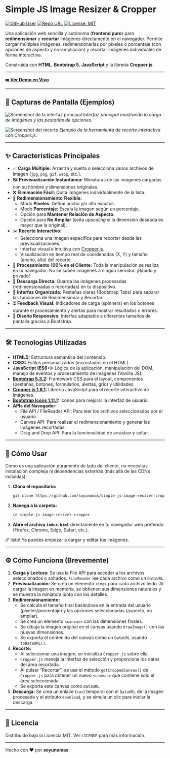 # Simple JS Image Resizer & Cropper

[![GitHub User](https://img.shields.io/badge/Autor-soyunomas-blue?style=flat-square)](https://github.com/soyunomas)
[![Repo URL](https://img.shields.io/badge/Repositorio-simple--js--image--resizer--cropper-lightgrey?style=flat-square)](https://github.com/soyunomas/simple-js-image-resizer-cropper)
[![License: MIT](https://img.shields.io/badge/License-MIT-yellow.svg?style=flat-square)](https://opensource.org/licenses/MIT)

Una aplicación web sencilla y autónoma (**frontend puro**) para **redimensionar** y **recortar** imágenes directamente en el navegador. Permite cargar múltiples imágenes, redimensionarlas por píxeles o porcentaje (con opciones de aspecto y no-ampliación) y recortar imágenes individuales de forma interactiva.

Construida con **HTML**, **Bootstrap 5**, **JavaScript** y la librería **Cropper.js**.

---

**[➡️ Ver Demo en Vivo](https://soyunomas.github.io/simple-js-image-resizer-cropper/index.html)**

---

## 📸 Capturas de Pantalla (Ejemplos)

![Screenshot de la interfaz principal](docs/screenshot-main.png) <!-- ¡Reemplaza con tu captura! Puedes crear una carpeta 'docs' o 'assets' en tu repo -->
*Interfaz principal mostrando la carga de imágenes y las pestañas de opciones.*

![Screenshot del recorte](docs/screenshot-crop.png) <!-- ¡Reemplaza con tu captura! -->
*Ejemplo de la herramienta de recorte interactiva con Cropper.js.*

---

## ✨ Características Principales

*   ✅ **Carga Múltiple:** Arrastra y suelta o selecciona varios archivos de imagen (`jpg`, `png`, `gif`, `webp`, etc.).
*   🖼️ **Previsualización Instantánea:** Miniaturas de las imágenes cargadas con su nombre y dimensiones originales.
*   ❌ **Eliminación Fácil:** Quita imágenes individualmente de la lista.
*   📐 **Redimensionamiento Flexible:**
    *   Modo **Píxeles**: Define ancho y/o alto exactos.
    *   Modo **Porcentaje**: Escala la imagen según un porcentaje.
    *   Opción para **Mantener Relación de Aspecto**.
    *   Opción para **No Ampliar** (evita *upscaling* si la dimensión deseada es mayor que la original).
*   ✂️ **Recorte Interactivo:**
    *   Selecciona una imagen específica para recortar desde las previsualizaciones.
    *   Interfaz visual e intuitiva con [Cropper.js](https://github.com/fengyuanchen/cropperjs).
    *   Visualización en tiempo real de coordenadas (X, Y) y tamaño (ancho, alto) del recorte.
*   🚀 **Procesamiento 100% en el Cliente:** Toda la manipulación se realiza en tu navegador. No se suben imágenes a ningún servidor. ¡Rápido y privado!
*   💾 **Descarga Directa:** Guarda las imágenes procesadas (redimensionadas o recortadas) en tu dispositivo.
*   📑 **Interfaz Organizada:** Pestañas claras (Bootstrap Tabs) para separar las funciones de Redimensionar y Recortar.
*   ⏳ **Feedback Visual:** Indicadores de carga (spinners) en los botones durante el procesamiento y alertas para mostrar resultados o errores.
*   📱 **Diseño Responsivo:** Interfaz adaptable a diferentes tamaños de pantalla gracias a Bootstrap.

---

## 🛠️ Tecnologías Utilizadas

*   **HTML5:** Estructura semántica del contenido.
*   **CSS3:** Estilos personalizados (incrustados en el HTML).
*   **JavaScript (ES6+):** Lógica de la aplicación, manipulación del DOM, manejo de eventos y procesamiento de imágenes (Vanilla JS).
*   **[Bootstrap 5.3.2](https://getbootstrap.com/):** Framework CSS para el layout, componentes (pestañas, botones, formularios, alertas, grid) y utilidades.
*   **[Cropper.js 1.6.1](https://github.com/fengyuanchen/cropperjs):** Librería JavaScript para el recorte interactivo de imágenes.
*   **[Bootstrap Icons 1.11.1](https://icons.getbootstrap.com/):** Iconos para mejorar la interfaz de usuario.
*   **APIs del Navegador:**
    *   File API / FileReader API: Para leer los archivos seleccionados por el usuario.
    *   Canvas API: Para realizar el redimensionamiento y generar las imágenes recortadas.
    *   Drag and Drop API: Para la funcionalidad de arrastrar y soltar.

---

## 🚀 Cómo Usar

Como es una aplicación puramente de lado del cliente, no necesitas instalación compleja ni dependencias externas (más allá de las CDNs incluidas):

1.  **Clona el repositorio:**
    ```bash
    git clone https://github.com/soyunomas/simple-js-image-resizer-cropper.git
    ```
2.  **Navega a la carpeta:**
    ```bash
    cd simple-js-image-resizer-cropper
    ```
3.  **Abre el archivo `index.html`** directamente en tu navegador web preferido (Firefox, Chrome, Edge, Safari, etc.).

¡Y listo! Ya puedes empezar a cargar y editar tus imágenes.

---

## ⚙️ Cómo Funciona (Brevemente)

1.  **Carga y Lectura:** Se usa la File API para acceder a los archivos seleccionados o soltados. `FileReader` lee cada archivo como un `DataURL`.
2.  **Previsualización:** Se crea un elemento `<img>` para cada archivo leído. Al cargar la imagen en memoria, se obtienen sus dimensiones naturales y se muestra la miniatura junto con los detalles.
3.  **Redimensionamiento:**
    *   Se calcula el tamaño final basándose en la entrada del usuario (píxeles/porcentaje) y las opciones seleccionadas (aspecto, no ampliar).
    *   Se crea un elemento `<canvas>` con las dimensiones finales.
    *   Se dibuja la imagen original en el canvas usando `drawImage()` con las nuevas dimensiones.
    *   Se exporta el contenido del canvas como un `DataURL` usando `toDataURL()`.
4.  **Recorte:**
    *   Al seleccionar una imagen, se inicializa `Cropper.js` sobre ella.
    *   `Cropper.js` maneja la interfaz de selección y proporciona los datos del área recortada.
    *   Al pulsar "Recortar", se usa el método `getCroppedCanvas()` de `Cropper.js` para obtener un nuevo `<canvas>` que contiene solo el área seleccionada.
    *   Se exporta este canvas como `DataURL`.
5.  **Descarga:** Se crea un enlace (`<a>`) temporal con el `DataURL` de la imagen procesada y el atributo `download`, y se simula un clic para iniciar la descarga.

---

## 📜 Licencia

Distribuido bajo la Licencia MIT. Ver `LICENSE` para más información.


---

Hecho con ❤️ por **soyunomas**
